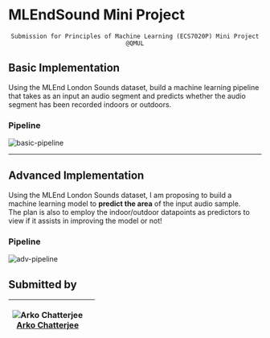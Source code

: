 # MLEndSound Mini Project


<p align="center"><code>Submission for Principles of Machine Learning (ECS7020P) Mini Project @QMUL</code></p>

## Basic Implementation
Using the MLEnd London Sounds dataset, build a machine learning pipeline that takes as an input an audio segment and predicts whether the audio segment has been recorded indoors or outdoors.


### Pipeline

![basic-pipeline](https://arkochatterjee.github.io/ml-basic-arko.png)


<hr>

## Advanced Implementation
Using the MLEnd London Sounds dataset, I am proposing to build a machine learning model to  <b>predict the area</b> of the input audio sample.<br>
The plan is also to employ the indoor/outdoor datapoints as predictors to view if it assists in improving the model or not!


### Pipeline

![adv-pipeline](https://arkochatterjee.github.io/ml-adv-arko.png)


## Submitted by

| <p align="center">![Arko Chatterjee](https://github.com/arkochatterjee.png?size=100)<br>[Arko Chatterjee](https://github.com/arkochatterjee)</p> | |
| --------------------------------------------------------------------------------------------------------------------------------- | ------------------------------------------------------------------------------------------------------------------------------- |





